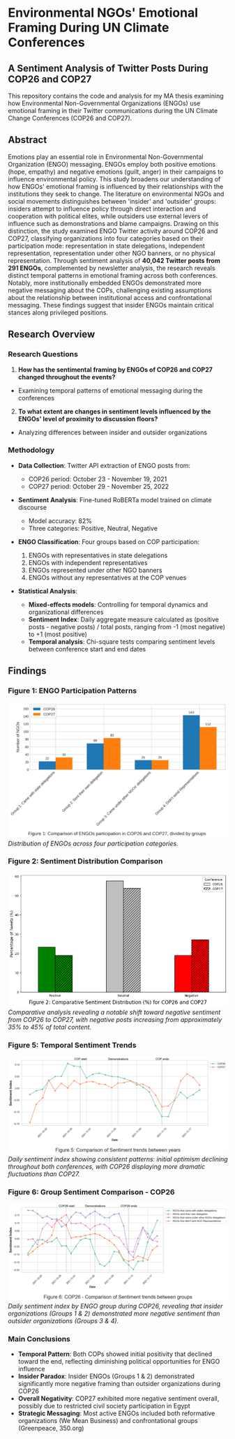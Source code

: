# Environmental NGOs' Emotional Framing During UN Climate Conferences

## A Sentiment Analysis of Twitter Posts During COP26 and COP27

This repository contains the code and analysis for my MA thesis examining how Environmental Non-Governmental Organizations (ENGOs) use emotional framing in their Twitter communications during the UN Climate Change Conferences (COP26 and COP27).

## Abstract

Emotions play an essential role in Environmental Non-Governmental Organization (ENGO) messaging. ENGOs employ both positive emotions (hope, empathy) and negative emotions (guilt, anger) in their campaigns to influence environmental policy. This study broadens our understanding of how ENGOs' emotional framing is influenced by their relationships with the institutions they seek to change. The literature on environmental NGOs and social movements distinguishes between 'insider' and 'outsider' groups: insiders attempt to influence policy through direct interaction and cooperation with political elites, while outsiders use external levers of influence such as demonstrations and blame campaigns. Drawing on this distinction, the study examined ENGO Twitter activity around COP26 and COP27, classifying organizations into four categories based on their participation mode: representation in state delegations, independent representation, representation under other NGO banners, or no physical representation. Through sentiment analysis of **40,042 Twitter posts from 291 ENGOs**, complemented by newsletter analysis, the research reveals distinct temporal patterns in emotional framing across both conferences. Notably, more institutionally embedded ENGOs demonstrated more negative messaging about the COPs, challenging existing assumptions about the relationship between institutional access and confrontational messaging. These findings suggest that insider ENGOs maintain critical stances along privileged positions. 

## Research Overview

### Research Questions

1. **How has the sentimental framing by ENGOs of COP26 and COP27 changed throughout the events?**
  - Examining temporal patterns of emotional messaging during the conferences

2. **To what extent are changes in sentiment levels influenced by the ENGOs' level of proximity to discussion floors?**
  - Analyzing differences between insider and outsider organizations

### Methodology

- **Data Collection**: Twitter API extraction of ENGO posts from:
  - COP26 period: October 23 - November 19, 2021
  - COP27 period: October 29 - November 25, 2022
  
- **Sentiment Analysis**: Fine-tuned RoBERTa model trained on climate discourse
  - Model accuracy: 82%
  - Three categories: Positive, Neutral, Negative
  
- **ENGO Classification**: Four groups based on COP participation:
  1. ENGOs with representatives in state delegations
  2. ENGOs with independent representatives
  3. ENGOs represented under other NGO banners
  4. ENGOs without any representatives at the COP venues

- **Statistical Analysis**:
  - **Mixed-effects models**: Controlling for temporal dynamics and organizational differences
  - **Sentiment Index**: Daily aggregate measure calculated as (positive posts - negative posts) / total posts, ranging from -1 (most negative) to +1 (most positive)
  - **Temporal analysis**: Chi-square tests comparing sentiment levels between conference start and end dates

## Findings

### Figure 1: ENGO Participation Patterns
![ENGO Participation in COP26 and COP27](figures/Figure_1.png)
*Distribution of ENGOs across four participation categories.*

### Figure 2: Sentiment Distribution Comparison
![Sentiment Distribution COP26 vs COP27](figures/Figure_2.png)
*Comparative analysis revealing a notable shift toward negative sentiment from COP26 to COP27, with negative posts increasing from approximately 35% to 45% of total content.*

### Figure 5: Temporal Sentiment Trends
![Temporal Sentiment Analysis](figures/Figure_5.png)
*Daily sentiment index showing consistent patterns: initial optimism declining throughout both conferences, with COP26 displaying more dramatic fluctuations than COP27.*

### Figure 6: Group Sentiment Comparison - COP26
![Comparison of sentiment trends between groups in COP26](Figures/figure_6.png)
*Daily sentiment index by ENGO group during COP26, revealing that insider organizations (Groups 1 & 2) demonstrated more negative sentiment than outsider organizations (Groups 3 & 4).*

### Main Conclusions

- **Temporal Pattern**: Both COPs showed initial positivity that declined toward the end, reflecting diminishing political opportunities for ENGO influence
- **Insider Paradox**: Insider ENGOs (Groups 1 & 2) demonstrated significantly more negative framing than outsider organizations during COP26
- **Overall Negativity**: COP27 exhibited more negative sentiment overall, possibly due to restricted civil society participation in Egypt
- **Strategic Messaging**: Most active ENGOs included both reformative organizations (We Mean Business) and confrontational groups (Greenpeace, 350.org)


